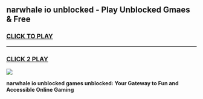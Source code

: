 
## narwhale io unblocked - Play Unblocked Gmaes & Free
<h3>
<a href="https://news.freeplayer.one?title=narwhale_io_unblocked&ref=16F">CLICK TO PLAY</a></h3>
<hr>

<h3>
<a href="https://news.freeplayer.one?title=narwhale_io_unblocked&ref=16F">CLICK 2 PLAY</a>
  
</h3>

<a href="https://news.freeplayer.one?title=narwhale_io_unblocked&ref=16F/"><img src="https://clearcache.store/games.png"></a>


**narwhale io unblocked games unblocked: Your Gateway to Fun and Accessible Online Gaming**
